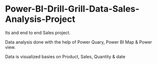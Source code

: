 # Power-BI-Drill-Grill-Data-Sales-Analysis-Project

Its and end to end Sales project.

Data analysis done with the help of Power Quary, Power BI Map & Power view.

Data is visualized basies on Product, Sales, Quantity & date
